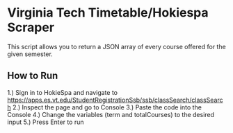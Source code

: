 # Virginia Tech Timetable/Hokiespa Scraper
This script allows you to return a JSON array of every course offered for the given semester.

## How to Run
1.) Sign in to HokieSpa and navigate to https://apps.es.vt.edu/StudentRegistrationSsb/ssb/classSearch/classSearch
2.) Inspect the page and go to Console
3.) Paste the code into the Console
4.) Change the variables (term and totalCourses) to the desired input
5.) Press Enter to run



